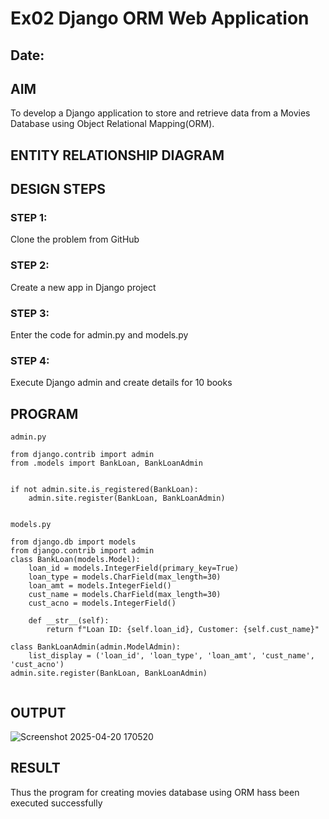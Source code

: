 # Ex02 Django ORM Web Application
## Date: 

## AIM
To develop a Django application to store and retrieve data from a Movies Database using Object Relational Mapping(ORM).

## ENTITY RELATIONSHIP DIAGRAM



## DESIGN STEPS

### STEP 1:
Clone the problem from GitHub

### STEP 2:
Create a new app in Django project

### STEP 3:
Enter the code for admin.py and models.py

### STEP 4:
Execute Django admin and create details for 10 books

## PROGRAM
```
admin.py

from django.contrib import admin
from .models import BankLoan, BankLoanAdmin


if not admin.site.is_registered(BankLoan):
    admin.site.register(BankLoan, BankLoanAdmin)


models.py

from django.db import models
from django.contrib import admin
class BankLoan(models.Model):
    loan_id = models.IntegerField(primary_key=True)
    loan_type = models.CharField(max_length=30)
    loan_amt = models.IntegerField()
    cust_name = models.CharField(max_length=30)
    cust_acno = models.IntegerField()

    def __str__(self):
        return f"Loan ID: {self.loan_id}, Customer: {self.cust_name}"

class BankLoanAdmin(admin.ModelAdmin):
    list_display = ('loan_id', 'loan_type', 'loan_amt', 'cust_name', 'cust_acno')
admin.site.register(BankLoan, BankLoanAdmin)


```


## OUTPUT
![Screenshot 2025-04-20 170520](https://github.com/user-attachments/assets/36ee15db-c4fd-4eb8-82e1-e7c091ea2149)




## RESULT
Thus the program for creating movies database using ORM hass been executed successfully
